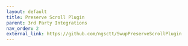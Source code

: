 ```yaml
---
layout: default
title: Preserve Scroll Plugin
parent: 3rd Party Integrations
nav_order: 2
external_link: https://github.com/ngsctt/SwupPreserveScrollPlugin
---
```

